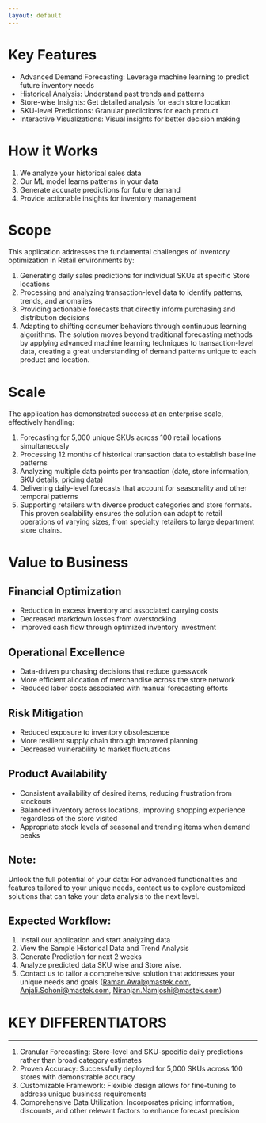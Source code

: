 ```yaml
---
layout: default
---
```


# Key Features

*   Advanced Demand Forecasting: Leverage machine learning to predict future inventory needs
*   Historical Analysis: Understand past trends and patterns
*   Store-wise Insights: Get detailed analysis for each store location
*   SKU-level Predictions: Granular predictions for each product
*   Interactive Visualizations: Visual insights for better decision making

# How it Works

1.  We analyze your historical sales data
2.  Our ML model learns patterns in your data
3.  Generate accurate predictions for future demand
4.  Provide actionable insights for inventory management

# Scope

This application addresses the fundamental challenges of inventory optimization in Retail environments by:
1.  Generating daily sales predictions for individual SKUs at specific Store locations
2.  Processing and analyzing transaction-level data to identify patterns, trends, and anomalies
3.  Providing actionable forecasts that directly inform purchasing and distribution decisions
4.  Adapting to shifting consumer behaviors through continuous learning algorithms. The solution moves beyond traditional forecasting methods by applying advanced machine learning techniques to transaction-level data, creating a great understanding of demand patterns unique to each product and location.

# Scale

The application has demonstrated success at an enterprise scale, effectively handling:
1.  Forecasting for 5,000 unique SKUs across 100 retail locations simultaneously
2.  Processing 12 months of historical transaction data to establish baseline patterns
3.  Analyzing multiple data points per transaction (date, store information, SKU details, pricing data)
4.  Delivering daily-level forecasts that account for seasonality and other temporal patterns
5.  Supporting retailers with diverse product categories and store formats. This proven scalability ensures the solution can adapt to retail operations of varying sizes, from specialty retailers to large department store chains.

# Value to Business

## Financial Optimization

*   Reduction in excess inventory and associated carrying costs
*   Decreased markdown losses from overstocking
*   Improved cash flow through optimized inventory investment

## Operational Excellence

*   Data-driven purchasing decisions that reduce guesswork
*   More efficient allocation of merchandise across the store network
*   Reduced labor costs associated with manual forecasting efforts

## Risk Mitigation

*   Reduced exposure to inventory obsolescence
*   More resilient supply chain through improved planning
*   Decreased vulnerability to market fluctuations

## Product Availability

*   Consistent availability of desired items, reducing frustration from stockouts
*   Balanced inventory across locations, improving shopping experience regardless of the store visited
*   Appropriate stock levels of seasonal and trending items when demand peaks

## Note:

Unlock the full potential of your data: For advanced functionalities and features tailored to your unique needs, contact us to explore customized solutions that can take your data analysis to the next level.

## Expected Workflow:

1.  Install our application and start analyzing data
2.  View the Sample Historical Data and Trend Analysis
3.  Generate Prediction for next 2 weeks
4.  Analyze predicted data SKU wise and Store wise.
5.  Contact us to tailor a comprehensive solution that addresses your unique needs and goals (Raman.Awal@mastek.com, Anjali.Sohoni@mastek.com, Niranjan.Namjoshi@mastek.com)

# KEY DIFFERENTIATORS
* * *
1.  Granular Forecasting: Store-level and SKU-specific daily predictions rather than broad category estimates
2.  Proven Accuracy: Successfully deployed for 5,000 SKUs across 100 stores with demonstrable accuracy
3.  Customizable Framework: Flexible design allows for fine-tuning to address unique business requirements
4.  Comprehensive Data Utilization: Incorporates pricing information, discounts, and other relevant factors to enhance forecast precision
